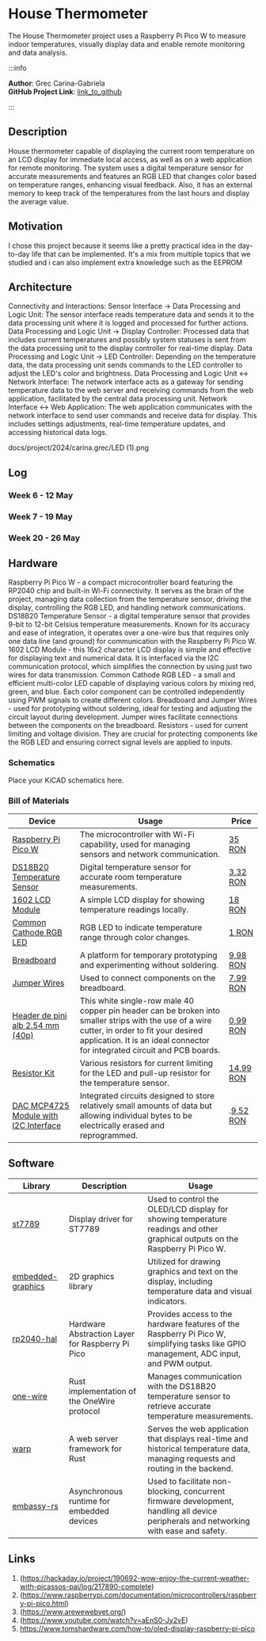 # House Thermometer

The House Thermometer project uses a Raspberry Pi Pico W to measure indoor temperatures, visually display data and enable remote monitoring and data analysis.

:::info 

**Author**: Grec Carina-Gabriela \
**GitHub Project Link**: [link_to_github](https://github.com/UPB-FILS-MA/project-carinagrec)

:::

## Description

House thermometer capable of displaying the current room temperature on an LCD display for immediate local access, as well as on a web application for remote monitoring. The system uses a digital temperature sensor for accurate measurements and features an RGB LED that changes color based on temperature ranges, enhancing visual feedback. Also, it has an external memory to keep track of the temperatures from the last hours and display the average value. 

## Motivation

I chose this project because it seems like a pretty practical idea in the day-to-day life that can be implemented. It's a mix from multiple topics that we studied and i can also implement extra knowledge such as the EEPROM

## Architecture 

Connectivity and Interactions:
Sensor Interface → Data Processing and Logic Unit:
The sensor interface reads temperature data and sends it to the data processing unit where it is logged and processed for further actions.
Data Processing and Logic Unit → Display Controller:
Processed data that includes current temperatures and possibly system statuses is sent from the data processing unit to the display controller for real-time display.
Data Processing and Logic Unit → LED Controller:
Depending on the temperature data, the data processing unit sends commands to the LED controller to adjust the LED's color and brightness.
Data Processing and Logic Unit ↔ Network Interface:
The network interface acts as a gateway for sending temperature data to the web server and receiving commands from the web application, facilitated by the central data processing unit.
Network Interface ↔ Web Application:
The web application communicates with the network interface to send user commands and receive data for display. This includes settings adjustments, real-time temperature updates, and accessing historical data logs.

docs/project/2024/carina.grec/LED (1).png

## Log

<!-- write every week your progress here -->

### Week 6 - 12 May

### Week 7 - 19 May

### Week 20 - 26 May

## Hardware

Raspberry Pi Pico W - a compact microcontroller board featuring the RP2040 chip and built-in Wi-Fi connectivity. It serves as the brain of the project, managing data collection from the temperature sensor, driving the display, controlling the RGB LED, and handling network communications.
DS18B20 Temperature Sensor - a digital temperature sensor that provides 9-bit to 12-bit Celsius temperature measurements. Known for its accuracy and ease of integration, it operates over a one-wire bus that requires only one data line (and ground) for communication with the Raspberry Pi Pico W.
1602 LCD Module - this 16x2 character LCD display is simple and effective for displaying text and numerical data. It is interfaced via the I2C communication protocol, which simplifies the connection by using just two wires for data transmission.
Common Cathode RGB LED - a small and efficient multi-color LED capable of displaying various colors by mixing red, green, and blue. Each color component can be controlled independently using PWM signals to create different colors.
Breadboard and Jumper Wires - used for prototyping without soldering, ideal for testing and adjusting the circuit layout during development. Jumper wires facilitate connections between the components on the breadboard.
Resistors - used for current limiting and voltage division. They are crucial for protecting components like the RGB LED and ensuring correct signal levels are applied to inputs.


### Schematics

Place your KiCAD schematics here.

### Bill of Materials

<!-- Fill out this table with all the hardware components that you might need.

The format is 
```
| [Device](link://to/device) | This is used ... | [price](link://to/store) |

```

-->

| Device | Usage | Price |
|--------|-------|-------|
| [Raspberry Pi Pico W](https://www.raspberrypi.com/documentation/microcontrollers/raspberry-pi-pico.html) | The microcontroller with Wi-Fi capability, used for managing sensors and network communication. | [35 RON](https://www.optimusdigital.ro/en/raspberry-pi-boards/12394-raspberry-pi-pico-w.html) |
| [DS18B20 Temperature Sensor](https://www.alldatasheet.com/view.jsp?Searchword=Ds18b20%20datasheet&gad_source=1&gclid=Cj0KCQjwudexBhDKARIsAI-GWYVUHqUtnoJCOwvXEnXHKXTR3qZre8D3MO_ehf0MTlAIB7ETcrZeTXIaArlOEALw_wcB)| Digital temperature sensor for accurate room temperature measurements. | [3,32 RON](https://www.optimusdigital.ro/en/sensors/1465-ds18b20-temperature-sensor-to-92.html) |
| [1602 LCD Module](https://www.waveshare.com/datasheet/LCD_en_PDF/LCD1602.pdf) | A simple LCD display for showing temperature readings locally. | [18 RON](https://www.optimusdigital.ro/ro/optoelectronice-lcd-uri/62-lcd-1602-cu-interfata-i2c-si-backlight-galben-verde.html) |
| [Common Cathode RGB LED](https://randomnerdtutorials.com/electronics-basics-how-do-rgb-leds-work/) | RGB LED to indicate temperature range through color changes. | [1 RON](https://www.optimusdigital.ro/en/leds/483-rgb-led-common-cathode.html) |
| [Breadboard](https://en.wikipedia.org/wiki/Breadboard) | A platform for temporary prototyping and experimenting without soldering. | [9,98 RON](https://www.optimusdigital.ro/en/breadboards/8-breadboard-hq-830-points.html?search_query=breadboard&results=413) |
| [Jumper Wires](https://en.wikipedia.org/wiki/Jump_wire) | Used to connect components on the breadboard. | [7,99 RON](https://www.optimusdigital.ro/en/wires-with-connectors/12-breadboard-jumper-wire-set.html?search_query=Jumper+Wires&results=100) |
| [Header de pini alb 2.54 mm (40p)](https://en.wikipedia.org/wiki/Pin_header) | This white single-row male 40 copper pin header can be broken into smaller strips with the use of a wire cutter, in order to fit your desired application. It is an ideal connector for integrated circuit and PCB boards. | [0,99 RON](https://www.optimusdigital.ro/ro/componente-electronice-headere-de-pini/463-header-de-pini-alb-254-mm-40p.html?search_query=headere+pini&results=216) |
| [Resistor Kit](https://en.wikipedia.org/wiki/Resistor) | Various resistors for current limiting for the LED and pull-up resistor for the temperature sensor. | [14,99 RON](https://www.optimusdigital.ro/en/resistors/10928-250-pcs-plusivo-resistor-kit.html?search_query=Resistor+Kit&results=42) |
| [DAC MCP4725 Module with I2C Interface](https://www.alldatasheet.com/view.jsp?Searchword=Mcp4725%20datasheet&gad_source=1&gclid=Cj0KCQjwudexBhDKARIsAI-GWYUenyA7lMcPWmrcVCqC1cvBR28NL38MnpyoS-Zzmi6TfeupLiwyvnMaAncYEALw_wcB) | Integrated circuits designed to store relatively small amounts of data but allowing individual bytes to be electrically erased and reprogrammed. | .[9,52 RON](https://www.optimusdigital.ro/en/others/1327-dac-mcp4725-module-with-i2c-interface.html?search_query=eeprom&results=101)



## Software

| Library | Description | Usage |
|---------|-------------|-------|
| [st7789](https://github.com/almindor/st7789) | Display driver for ST7789 | Used to control the OLED/LCD display for showing temperature readings and other graphical outputs on the Raspberry Pi Pico W. |
| [embedded-graphics](https://github.com/embedded-graphics/embedded-graphics) | 2D graphics library | Utilized for drawing graphics and text on the display, including temperature data and visual indicators. |
| [rp2040-hal](https://github.com/rp-rs/rp-hal) | Hardware Abstraction Layer for Raspberry Pi Pico | Provides access to the hardware features of the Raspberry Pi Pico W, simplifying tasks like GPIO management, ADC input, and PWM output. |
| [one-wire](https://github.com/rust-embedded-community/rust-onewire) | Rust implementation of the OneWire protocol | Manages communication with the DS18B20 temperature sensor to retrieve accurate temperature measurements. |
| [warp](https://github.com/seanmonstar/warp) | A web server framework for Rust | Serves the web application that displays real-time and historical temperature data, managing requests and routing in the backend. |
| [embassy-rs](https://github.com/embassy-rs/embassy) | Asynchronous runtime for embedded devices | Used to facilitate non-blocking, concurrent firmware development, handling all device peripherals and networking with ease and safety. |


## Links

<!-- Add a few links that inspired you and that you think you will use for your project -->

1. (https://hackaday.io/project/190692-wow-enjoy-the-current-weather-with-picassos-pai/log/217890-complete)
2. (https://www.raspberrypi.com/documentation/microcontrollers/raspberry-pi-pico.html)
3. (https://www.arewewebyet.org/)
4. (https://www.youtube.com/watch?v=aEnS0-Jy2vE)
5. https://www.tomshardware.com/how-to/oled-display-raspberry-pi-pico
